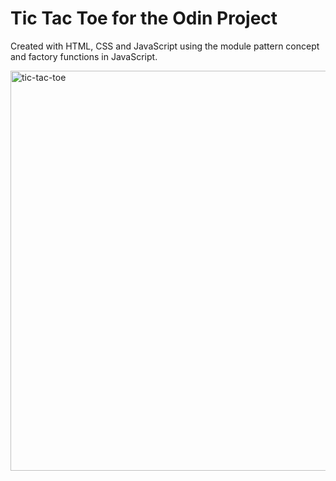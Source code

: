 # Tic Tac Toe for the Odin Project

Created with HTML, CSS and JavaScript using the module pattern concept and factory functions in JavaScript.

<img width="640" alt="tic-tac-toe" src="https://user-images.githubusercontent.com/19597150/211310899-dd128233-684f-49a4-ba03-8b886239e520.png">

